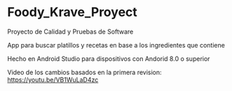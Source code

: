 # Foody_Krave_Proyect
Proyecto de Calidad y Pruebas de Software

App para buscar platillos y recetas en base a los ingredientes que contiene

Hecho en Android Studio para dispositivos con Andorid 8.0 o superior

Video de los cambios basados en la primera revision: https://youtu.be/VB1WuLaD4zc
